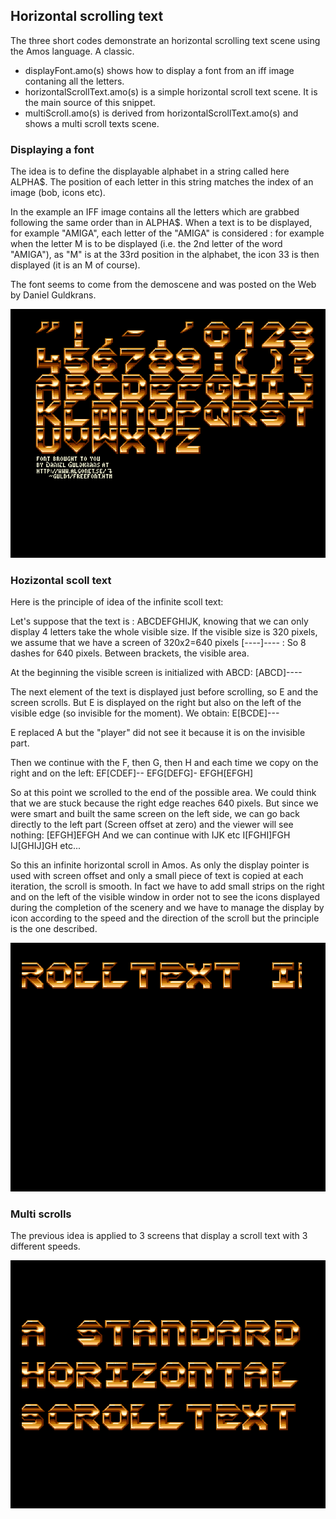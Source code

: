 ## Horizontal scrolling text

The three short codes demonstrate an horizontal scrolling text scene using the Amos language. A classic.

- displayFont.amo(s) shows how to display a font from an iff image contaning all the letters.
- horizontalScrollText.amo(s) is a simple horizontal scroll text scene. It is the main source of this snippet.
- multiScroll.amo(s) is derived from horizontalScrollText.amo(s) and shows a multi scroll texts scene.

### Displaying a font

The idea is to define the displayable alphabet in a string called here ALPHA$.
The position of each letter in this string matches the index of an image (bob, icons etc).

In the example an IFF image contains all the letters which are grabbed following the same order than in ALPHA$.
When a text is to be displayed, for example "AMIGA", each letter of the "AMIGA" is considered : for example when the letter M is to 
be displayed (i.e. the 2nd letter of the word "AMIGA"), as "M" is at the 33rd position in the alphabet, the icon 33 is then displayed (it is an M of course).

The font seems to come from the demoscene and was posted on the Web by Daniel Guldkrans.  

![Font](readImg/font.png)

### Hozizontal scoll text

Here is the principle of idea of the infinite scoll text:

Let's suppose that the text is : ABCDEFGHIJK, knowing that we can only display 4 letters take the whole visible size. If the visible size is 320 pixels, we assume that we have a screen of 320x2=640 pixels
[----]---- : So 8 dashes for 640 pixels. Between brackets, the visible area.

At the beginning the visible screen is initialized with ABCD:
[ABCD]----

The next element of the text is displayed just before scrolling, so E and the screen scrolls. But E is displayed on the right but also on the left of the visible edge (so invisible for the moment).
We obtain:
E[BCDE]---

E replaced A but the "player" did not see it because it is on the invisible part.

Then we continue with the F, then G, then H and each time we copy on the right and on the left:
EF[CDEF]--
EFG[DEFG]-
EFGH[EFGH]

So at this point we scrolled to the end of the possible area. We could think that we are stuck because the right edge reaches 640 pixels.
But since we were smart and built the same screen on the left side, we can go back directly to the left part (Screen offset at zero) and the viewer will see nothing:
[EFGH]EFGH
And we can continue with IJK etc
I[FGHI]FGH
IJ[GHIJ]GH etc...

So this an infinite horizontal scroll in Amos. As only the display pointer is used with screen offset and only a small piece of text is copied at each iteration, the scroll is smooth.
In fact we have to add small strips on the right and on the left of the visible window in order not to see the icons displayed during the completion of the scenery and we have to manage the display by icon according to the speed and the direction of the scroll but
the principle is the one described.

![Font](readImg/scrollText.png)

### Multi scrolls

The previous idea is applied to 3 screens that display a scroll text with 3 different speeds. 

![Font](readImg/multiScroll.png)